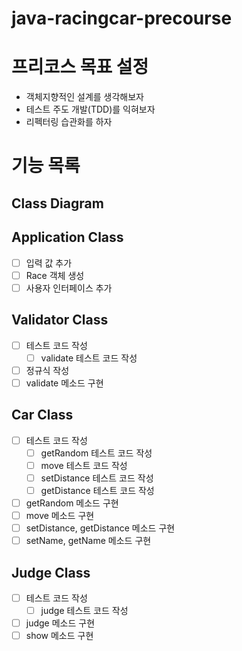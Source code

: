 # java-racingcar-precourse

# 프리코스 목표 설정

- 객체지향적인 설계를 생각해보자
- 테스트 주도 개발(TDD)를 익혀보자
- 리펙터링 습관화를 하자

# 기능 목록

## Class Diagram

## Application Class

- [ ] 입력 값 추가
- [ ] Race 객체 생성
- [ ] 사용자 인터페이스 추가

## Validator Class

- [ ]  테스트 코드 작성
    - [ ] validate 테스트 코드 작성
- [ ] 정규식 작성
- [ ] validate 메소드 구현

## Car Class

- [ ] 테스트 코드 작성
    - [ ] getRandom 테스트 코드 작성
    - [ ] move 테스트 코드 작성
    - [ ] setDistance 테스트 코드 작성
    - [ ] getDistance 테스트 코드 작성
- [ ] getRandom 메소드 구현
- [ ] move 메소드 구현
- [ ] setDistance, getDistance 메소드 구현
- [ ] setName, getName 메소드 구현

## Judge Class

- [ ] 테스트 코드 작성
    - [ ] judge 테스트 코드 작성
- [ ] judge 메소드 구현
- [ ] show 메소드 구현